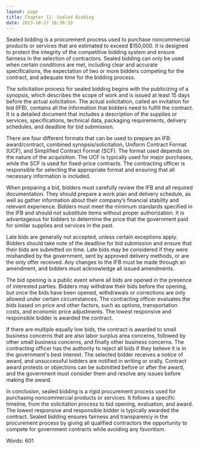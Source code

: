 ```yaml
---
layout: page
title: Chapter 11- Sealed Bidding
date: 2023-10-27 16:39:33
---
```

Sealed bidding is a procurement process used to purchase noncommercial products or services that are estimated to exceed $150,000. It is designed to protect the integrity of the competitive bidding system and ensure fairness in the selection of contractors. Sealed bidding can only be used when certain conditions are met, including clear and accurate specifications, the expectation of two or more bidders competing for the contract, and adequate time for the bidding process.

The solicitation process for sealed bidding begins with the publicizing of a synopsis, which describes the scope of work and is issued at least 15 days before the actual solicitation. The actual solicitation, called an invitation for bid (IFB), contains all the information that bidders need to fulfill the contract. It is a detailed document that includes a description of the supplies or services, specifications, technical data, packaging requirements, delivery schedules, and deadline for bid submission.

There are four different formats that can be used to prepare an IFB: award/contract, combined synopsis/solicitation, Uniform Contract Format (UCF), and Simplified Contract Format (SCF). The format used depends on the nature of the acquisition. The UCF is typically used for major purchases, while the SCF is used for fixed-price contracts. The contracting officer is responsible for selecting the appropriate format and ensuring that all necessary information is included.

When preparing a bid, bidders must carefully review the IFB and all required documentation. They should prepare a work plan and delivery schedule, as well as gather information about their company’s financial stability and relevant experience. Bidders must meet the minimum standards specified in the IFB and should not substitute items without proper authorization. It is advantageous for bidders to determine the price that the government paid for similar supplies and services in the past.

Late bids are generally not accepted, unless certain exceptions apply. Bidders should take note of the deadline for bid submission and ensure that their bids are submitted on time. Late bids may be considered if they were mishandled by the government, sent by approved delivery methods, or are the only offer received. Any changes to the IFB must be made through an amendment, and bidders must acknowledge all issued amendments.

The bid opening is a public event where all bids are opened in the presence of interested parties. Bidders may withdraw their bids before the opening, but once the bids have been opened, withdrawals or corrections are only allowed under certain circumstances. The contracting officer evaluates the bids based on price and other factors, such as options, transportation costs, and economic price adjustments. The lowest responsive and responsible bidder is awarded the contract.

If there are multiple equally low bids, the contract is awarded to small business concerns that are also labor surplus area concerns, followed by other small business concerns, and finally other business concerns. The contracting officer has the authority to reject all bids if they believe it is in the government's best interest. The selected bidder receives a notice of award, and unsuccessful bidders are notified in writing or orally. Contract award protests or objections can be submitted before or after the award, and the government must consider them and resolve any issues before making the award.

In conclusion, sealed bidding is a rigid procurement process used for purchasing noncommercial products or services. It follows a specific timeline, from the solicitation process to bid opening, evaluation, and award. The lowest responsive and responsible bidder is typically awarded the contract. Sealed bidding ensures fairness and transparency in the procurement process by giving all qualified contractors the opportunity to compete for government contracts while avoiding any favoritism.

Words: 601
